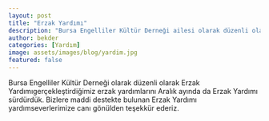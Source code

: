 ```yaml
---
layout: post
title: "Erzak Yardımı"
description: "Bursa Engelliler Kültür Derneği ailesi olarak düzenli olarak gerçekleştirdiğimiz erzak yardımlarını Aralık ayında da sürdürdük."
author: bekder
categories: [Yardım]
image: assets/images/blog/yardim.jpg
featured: false
---
```


Bursa Engelliler Kültür Derneği olarak düzenli olarak Erzak Yardımıgerçekleştirdiğimiz erzak yardımlarını Aralık ayında da Erzak Yardımı sürdürdük. Bizlere maddi destekte bulunan Erzak Yardımı yardımseverlerimize canı gönülden teşekkür ederiz.
